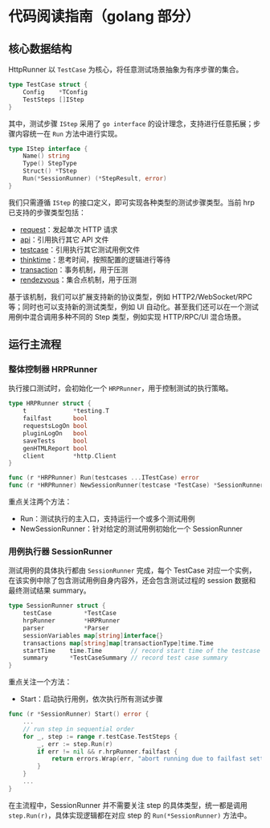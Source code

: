 # 代码阅读指南（golang 部分）

## 核心数据结构

HttpRunner 以 `TestCase` 为核心，将任意测试场景抽象为有序步骤的集合。

```go
type TestCase struct {
	Config    *TConfig
	TestSteps []IStep
}
```

其中，测试步骤 `IStep` 采用了 `go interface` 的设计理念，支持进行任意拓展；步骤内容统一在 `Run` 方法中进行实现。

```go
type IStep interface {
	Name() string
	Type() StepType
	Struct() *TStep
	Run(*SessionRunner) (*StepResult, error)
}
```

我们只需遵循 `IStep` 的接口定义，即可实现各种类型的测试步骤类型。当前 hrp 已支持的步骤类型包括：

- [request](step_request.go)：发起单次 HTTP 请求
- [api](step_api.go)：引用执行其它 API 文件
- [testcase](step_testcase.go)：引用执行其它测试用例文件
- [thinktime](step_thinktime.go)：思考时间，按照配置的逻辑进行等待
- [transaction](step_transaction.go)：事务机制，用于压测
- [rendezvous](step_rendezvous.go)：集合点机制，用于压测

基于该机制，我们可以扩展支持新的协议类型，例如 HTTP2/WebSocket/RPC 等；同时也可以支持新的测试类型，例如 UI 自动化。甚至我们还可以在一个测试用例中混合调用多种不同的 Step 类型，例如实现 HTTP/RPC/UI 混合场景。

## 运行主流程

### 整体控制器 HRPRunner

执行接口测试时，会初始化一个 `HRPRunner`，用于控制测试的执行策略。

```go
type HRPRunner struct {
	t             *testing.T
	failfast      bool
	requestsLogOn bool
	pluginLogOn   bool
	saveTests     bool
	genHTMLReport bool
	client        *http.Client
}

func (r *HRPRunner) Run(testcases ...ITestCase) error
func (r *HRPRunner) NewSessionRunner(testcase *TestCase) *SessionRunner
```

重点关注两个方法：

- Run：测试执行的主入口，支持运行一个或多个测试用例
- NewSessionRunner：针对给定的测试用例初始化一个 SessionRunner

### 用例执行器 SessionRunner

测试用例的具体执行都由 `SessionRunner` 完成，每个 TestCase 对应一个实例，在该实例中除了包含测试用例自身内容外，还会包含测试过程的 session 数据和最终测试结果 summary。

```go
type SessionRunner struct {
	testCase         *TestCase
	hrpRunner        *HRPRunner
	parser           *Parser
	sessionVariables map[string]interface{}
	transactions map[string]map[transactionType]time.Time
	startTime    time.Time        // record start time of the testcase
	summary      *TestCaseSummary // record test case summary
}
```

重点关注一个方法：

- Start：启动执行用例，依次执行所有测试步骤

```go
func (r *SessionRunner) Start() error {
    ...
    // run step in sequential order
	for _, step := range r.testCase.TestSteps {
		_, err := step.Run(r)
		if err != nil && r.hrpRunner.failfast {
			return errors.Wrap(err, "abort running due to failfast setting")
		}
	}
    ...
}
```

在主流程中，SessionRunner 并不需要关注 step 的具体类型，统一都是调用 `step.Run(r)`，具体实现逻辑都在对应 step 的 `Run(*SessionRunner)` 方法中。

